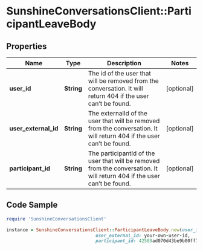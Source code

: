 # SunshineConversationsClient::ParticipantLeaveBody

## Properties

Name | Type | Description | Notes
------------ | ------------- | ------------- | -------------
**user_id** | **String** | The id of the user that will be removed from the conversation. It will return 404 if the user can’t be found.  | [optional] 
**user_external_id** | **String** | The externalId of the user that will be removed from the conversation. It will return 404 if the user can’t be found.  | [optional] 
**participant_id** | **String** | The participantId of the user that will be removed from the conversation. It will return 404 if the user can’t be found.  | [optional] 

## Code Sample

```ruby
require 'SunshineConversationsClient'

instance = SunshineConversationsClient::ParticipantLeaveBody.new(user_id: 42589ad070d43be9b00ff7e5,
                                 user_external_id: your-own-user-id,
                                 participant_id: 42589ad070d43be9b00ff7e5)
```


